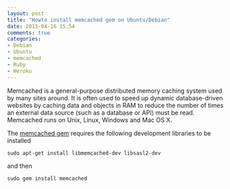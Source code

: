 ```yaml
---
layout: post
title: "Howto install memcached gem on Ubuntu/Debian"
date: 2013-04-16 15:54
comments: true
categories: 
- Debian
- Ubuntu
- memcached
- Ruby
- Heroku
---
```


Memcached is a general-purpose distributed memory caching system used by many 
sites around. It is often used to speed up dynamic database-driven websites by
caching data and objects in RAM to reduce the number of times an external data
source (such as a database or API) must be read. Memcached runs on Unix, Linux,
Windows and Mac OS X.


The [memcached gem](http://rubygems.org/gems/memcached) requires the following 
development libraries to be installed

```
sudo apt-get install libmemcached-dev libsasl2-dev
```

and then

```
sudo gem install memcached
```
